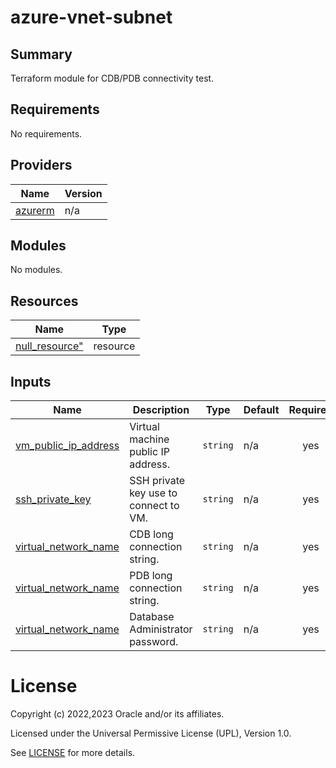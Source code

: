 # azure-vnet-subnet
## Summary

Terraform module for CDB/PDB connectivity test.


<!-- BEGIN_TF_DOCS -->
## Requirements

No requirements.

## Providers

| Name                                                        | Version |
|-------------------------------------------------------------|---------|
| <a name="provider_azurerm"></a> [azurerm](#provider\_azurerm) | n/a |

## Modules

No modules.

## Resources

| Name                                                                                                                      | Type |
|---------------------------------------------------------------------------------------------------------------------------|------|
| [null_resource"](https://registry.terraform.io/providers/hashicorp/null/latest/docs/resources/resource)                   | resource |

## Inputs

| Name                                                                                                      | Description                                                                                                         | Type | Default | Required |
|-----------------------------------------------------------------------------------------------------------|---------------------------------------------------------------------------------------------------------------------|------|---------|:--------:|
| <a name="vm_public_ip_address"></a> [vm_public_ip_address](#input\_vm\_public\_ip\_address)               | Virtual machine public IP address.                                                                                  | `string` | n/a | yes |
| <a name="ssh_private_key"></a> [ssh\_private\_key](#input\_ssh\_private\_key)                                      | SSH private key use to connect to VM.                                                                               | `string` | n/a | yes |
| <a name="cdb_long_connection_string"></a> [virtual\_network\_name](#input\_cdb\_long\_connection\_string) | CDB long connection string.                                                                                         | `string` | n/a | yes |
| <a name="pdb_long_connection_string"></a> [virtual\_network\_name](#input\_pdb\_long\_connection\_string) | PDB long connection string.                                                                                         | `string` | n/a | yes |
| <a name="db_admin_password"></a> [virtual\_network\_name](#input\_db\_admin\_password)                    | Database Administrator password. | `string` | n/a | yes |

# License

Copyright (c) 2022,2023 Oracle and/or its affiliates.

Licensed under the Universal Permissive License (UPL), Version 1.0.

See [LICENSE](../../LICENSE) for more details.